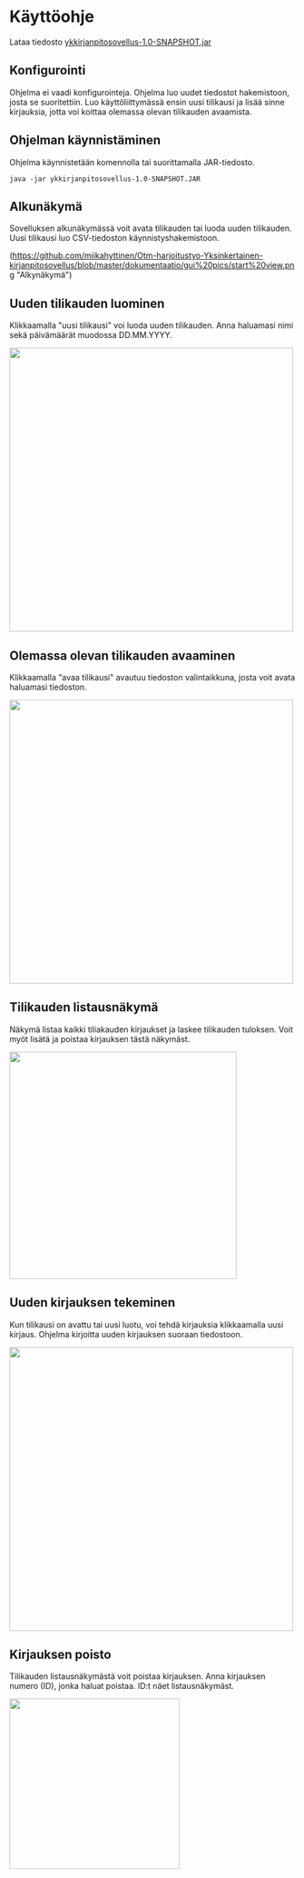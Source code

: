 # Käyttöohje 

Lataa tiedosto [ykkirjanpitosovellus-1.0-SNAPSHOT.jar](https://github.com/miikahyttinen/Otm-harjoitustyo-Yksinkertainen-kirjanpitosovellus/releases/tag/viikko7) 

## Konfigurointi

Ohjelma ei vaadi konfigurointeja. Ohjelma luo uudet tiedostot hakemistoon, josta se suoritettiin. Luo käyttöliittymässä ensin uusi tilikausi ja lisää sinne kirjauksia, jotta voi koittaa olemassa olevan tilikauden avaamista.

## Ohjelman käynnistäminen

Ohjelma käynnistetään komennolla tai suorittamalla JAR-tiedosto.

```
java -jar ykkirjanpitosovellus-1.0-SNAPSHOT.JAR
```

## Alkunäkymä

Sovelluksen alkunäkymässä voit avata tilikauden tai luoda uuden tilikauden. Uusi tilikausi luo CSV-tiedoston käynnistyshakemistoon.

(https://github.com/miikahyttinen/Otm-harjoitustyo-Yksinkertainen-kirjanpitosovellus/blob/master/dokumentaatio/gui%20pics/start%20view.png "Alkynäkymä")

## Uuden tilikauden luominen

Klikkaamalla "uusi tilikausi" voi luoda uuden tilikauden. Anna haluamasi nimi sekä päivämäärät muodossa DD.MM.YYYY.

<img src="https://github.com/miikahyttinen/Otm-harjoitustyo-Yksinkertainen-kirjanpitosovellus/blob/master/dokumentaatio/gui%20pics/create%20a%20new%20accounting%20year.png" width="500">

## Olemassa olevan tilikauden avaaminen

Klikkaamalla "avaa tilikausi" avautuu tiedoston valintaikkuna, josta voit avata haluamasi tiedoston.

<img src="https://github.com/miikahyttinen/Otm-harjoitustyo-Yksinkertainen-kirjanpitosovellus/blob/master/dokumentaatio/gui%20pics/file%20chooser.png" width="500">

## Tilikauden listausnäkymä

Näkymä listaa kaikki tiliakauden kirjaukset ja laskee tilikauden tuloksen. Voit myöt lisätä ja poistaa kirjauksen tästä näkymäst. 

<img src="https://github.com/miikahyttinen/Otm-harjoitustyo-Yksinkertainen-kirjanpitosovellus/blob/master/dokumentaatio/gui%20pics/show%20accounting%20year.png" width="400">

## Uuden kirjauksen tekeminen

Kun tilikausi on avattu tai uusi luotu, voi tehdä kirjauksia klikkaamalla uusi kirjaus. Ohjelma kirjoitta uuden 
kirjauksen suoraan tiedostoon.

<img src="https://github.com/miikahyttinen/Otm-harjoitustyo-Yksinkertainen-kirjanpitosovellus/blob/master/dokumentaatio/gui%20pics/new%20entry.png" width="500">

## Kirjauksen poisto

Tilikauden listausnäkymästä voit poistaa kirjauksen. Anna kirjauksen numero (ID), jonka haluat poistaa.
ID:t näet listausnäkymäst. 

<img src="https://github.com/miikahyttinen/Otm-harjoitustyo-Yksinkertainen-kirjanpitosovellus/blob/master/dokumentaatio/gui%20pics/remove%20entry.png" width="300">






